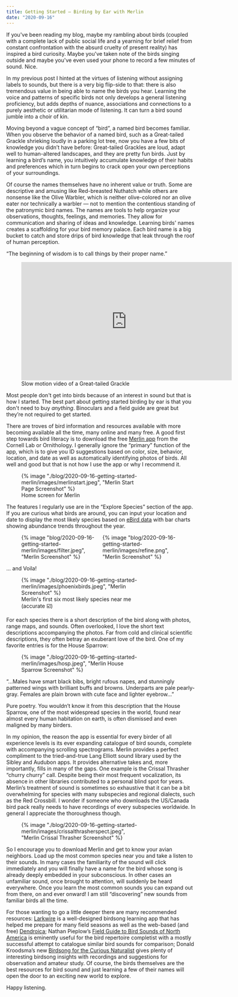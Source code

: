 ```yaml
---
title: Getting Started – Birding by Ear with Merlin
date: "2020-09-16"
---
```


If you've been reading my blog, maybe my rambling about birds (coupled with a complete lack of public social life and a yearning for brief relief from constant confrontation with the absurd cruelty of present reality) has inspired a bird curiosity. Maybe you've taken note of the birds singing outside and maybe you've even used your phone to record a few minutes of sound. Nice.

In my previous post I hinted at the virtues of listening without assigning labels to sounds, but there is a very big flip-side to that: there is also tremendous value in being able to name the birds you hear. Learning the voice and patterns of specific birds not only develops a general listening proficiency, but adds depths of nuance, associations and connections to a purely aesthetic or utilitarian mode of listening. It can turn a bird sound jumble into a choir of kin. 

Moving beyond a vague concept of “bird”, a named bird becomes familiar. When you observe the behavior of a named bird, such as a Great-tailed Grackle shrieking loudly in a parking lot tree, now you have a few bits of knowledge you didn’t have before: Great-tailed Grackles are loud, adapt well to human-altered landscapes, and they are pretty fun birds. Just by learning a bird’s name, you intuitively accumulate knowledge of their habits and preferences which in turn begins to crack open your own perceptions of your surroundings.

Of course the names themselves have no inherent value or truth. Some are descriptive and amusing like Red-breasted Nuthatch while others are nonsense like the Olive Warbler, which is neither olive-colored nor an olive eater nor technically a warbler — not to mention the contentious standing of the patronymic bird names. The names are tools to help organize your observations, thoughts, feelings, and memories. They allow for communication and sharing of ideas and knowledge. Learning birds' names creates a scaffolding for your bird memory palace. Each bird name is a big bucket to catch and store drips of bird knowledge that leak through the roof of human perception.

<div class="quote-largetext">
“The beginning of wisdom is to call things by their proper name.”
</div>

<div class="center">
    <figure>
        <iframe width="560" height="315" src="https://www.youtube.com/embed/kgHnyPvuRNE" title="YouTube video player" frameborder="0" allow="accelerometer; autoplay; clipboard-write; encrypted-media; gyroscope; picture-in-picture" allowfullscreen></iframe>
        <figcaption>Slow motion video of a Great-tailed Grackle </figcaption>
    </figure>
</div>

Most people don't get into birds because of an interest in sound but that is how I started. The best part about getting started birding by ear is that you don't need to buy *anything*. Binoculars and a field guide are great but they’re not required to get started.

There are troves of bird information and resources available with more becoming available all the time, many online and many free. A good first step towards bird literacy is to download the free [Merlin app](https://merlin.allaboutbirds.org/) from the Cornell Lab or Ornithology. I generally ignore the “primary” function of the app, which is to give you ID suggestions based on color, size, behavior, location, and date as well as automatically identifying photos of birds. All well and good but that is not how I use the app or why I recommend it.

<figure class="center" style="width: 20rem">
{% image "./blog/2020-09-16-getting-started-merlin/images/merlinstart.jpeg", "Merlin Start Page Screenshot" %}
<figcaption>Home screen for Merlin</figcaption>
</figure>

The features I regularly use are in the “Explore Species” section of the app. If you are curious what birds are around, you can input your location and date to display the most likely species based on [eBird data](https://ebird.org/about) with bar charts showing abundance trends throughout the year. 

<figure class="center" style="display: flex; flex-direction: row; gap: 10px;">
    <div>
    {% image "blog/2020-09-16-getting-started-merlin/images/filter.jpeg", "Merlin Screenshot" %}
    </div>
    <div>
    {% image "blog/2020-09-16-getting-started-merlin/images/refine.png", "Merlin Screenshot" %}
    <div>
</figure>

... and Voila!

<figure class="center" style="width: 20rem">
{% image "./blog/2020-09-16-getting-started-merlin/images/phoenixbirds.jpeg", "Merlin Screenshot" %}
<figcaption>Merlin's first six most likely species near me (accurate ☑️)</figcaption>
</figure>

For each species there is a short description of the bird along with photos, range maps, and sounds. Often overlooked, I love the short text descriptions accompanying the photos. Far from cold and clinical scientific descriptions, they often betray an exuberant love of the bird. One of my favorite entries is for the House Sparrow:

<figure class="center" style="width: 20rem">
{% image "./blog/2020-09-16-getting-started-merlin/images/hosp.jpeg", "Merlin House Sparrow Screenshot" %}
</figure>

<div class="quote-largetext">
“…Males have smart black bibs, bright rufous napes, and stunningly patterned wings with brilliant buffs and browns. Underparts are pale pearly-gray. Females are plain brown with cute face and lighter eyebrow…”
</div>

Pure poetry. You wouldn’t know it from this description that the House Sparrow, one of the most widespread species in the world, found near almost every human habitation on earth, is often dismissed and even maligned by many birders.

In my opinion, the reason the app is essential for every birder of all experience levels is its ever expanding catalogue of bird sounds, complete with accompanying scrolling spectrograms. Merlin provides a perfect compliment to the tried-and-true Lang Elliott sound library used by the Sibley and Audubon apps. It provides alternative takes and, more importantly, fills in many of the gaps. One example is the Crissal Thrasher “churry churry” call. Despite being their most frequent vocalization, its absence in other libraries contributed to a personal blind spot for years. Merlin’s treatment of sound is sometimes so exhaustive that it can be a bit overwhelming for species with many subspecies and regional dialects, such as the Red Crossbill. I wonder if someone who downloads the US/Canada bird pack really needs to have recordings of every subspecies worldwide. In general I appreciate the thoroughness though.

<figure class="center" style="width: 20rem">
{% image "./blog/2020-09-16-getting-started-merlin/images/crissalthrasherspect.jpeg", "Merlin Crissal Thrasher Screenshot" %}
</figure>

So I encourage you to download Merlin and get to know your avian neighbors. Load up the most common species near you and take a listen to their sounds. In many cases the familiarity of the sound will click immediately and you will finally have a name for the bird whose song is already deeply embedded in your subconscious.  In other cases an unfamiliar sound, once brought to attention, will suddenly be heard everywhere. Once you learn the most common sounds you can expand out from there, on and ever onward! I am still “discovering” new sounds from familiar birds all the time.

<p id="recs"></p>

For those wanting to go a little deeper there are many recommended resources: [Larkwire](https://www.larkwire.com/) is a well-designed birdsong learning app that has helped me prepare for many field seasons as well as the web-based (and free) [Dendroica](https://www.natureinstruct.org/dendroica/); Nathan Pieplow’s [Field Guide to Bird Sounds of North America](https://earbirding.com/blog/book) is eminently useful for the bird repertoire completist with a mostly successful attempt to catalogue similar bird sounds for comparison; Donald Kroodsma’s new [Birdsong for the Curious Naturalist](http://www.birdsongforthecurious.com/) gives plenty of interesting birdsong insights with recordings and suggestions for observation and amateur study. Of course, the birds themselves are the best resources for bird sound and just learning a few of their names will open the door to an exciting new world to explore.

Happy listening.
